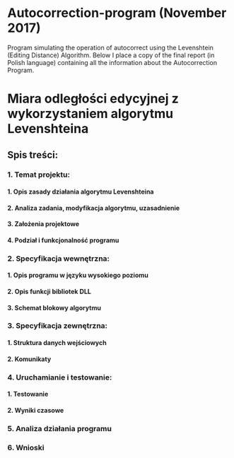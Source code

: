 # Autocorrection-program (November 2017)
Program simulating the operation of autocorrect using the Levenshtein (Editing Distance) Algorithm. 
Below I place a copy of the final report (in Polish language) containing all the information about the Autocorrection Program.



Miara odległości edycyjnej z wykorzystaniem algorytmu Levenshteina
==================================================================

## Spis treści:


### 1. Temat projektu:
#### 1. Opis zasady działania algorytmu Levenshteina
#### 2. Analiza zadania, modyfikacja algorytmu, uzasadnienie
#### 3. Założenia projektowe
#### 4. Podział i funkcjonalność programu

### 2. Specyfikacja wewnętrzna:
#### 1. Opis programu w języku wysokiego poziomu
#### 2. Opis funkcji bibliotek DLL
#### 3. Schemat blokowy algorytmu

### 3. Specyfikacja zewnętrzna:
#### 1. Struktura danych wejściowych
#### 2. Komunikaty

### 4. Uruchamianie i testowanie:
#### 1. Testowanie
#### 2. Wyniki czasowe

### 5. Analiza działania programu

### 6. Wnioski
